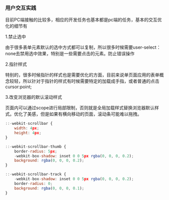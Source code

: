### 用户交互实践

目前PC端接触的比较多，相应的开发任务也基本都是pc端的任务，基本的交互优化的细节有

1.禁止选中

由于很多表单元素默认的选中方式都可以复制，所以很多时候需要user-select：none去禁用选中效果，特别是一些需要点击的元素。防止错误操作



2.指针样式

特别的，很多时候指针的样式也是需要优化的方面，目前来说单页面应用的表单概念较轻，所以针对于指针的样式有时候需要特定的加载成手指，或者普通的点击cursor:point;



3.改变浏览器的默认滚动样式

页面内可以通过scope进行局部限制，否则就是全局加载样式替换浏览器默认样式。优化了美感，但是如果有横向移动的页面，滚动条可能难以拖拽。

```js
::-webkit-scrollbar {
    width: 4px;
    height: 4px;
}

::-webkit-scrollbar-thumb {
    border-radius: 5px;
    -webkit-box-shadow: inset 0 0 5px rgba(0, 0, 0, 0.2);
    background: rgba(0, 0, 0, 0.2);
}

::-webkit-scrollbar-track {
    -webkit-box-shadow: inset 0 0 5px rgba(0, 0, 0, 0.2);
    border-radius: 0;
    background: rgba(0, 0, 0, 0.1);
}
```





